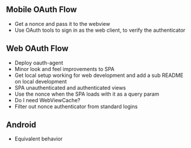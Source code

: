 ## Mobile OAuth Flow

- Get a nonce and pass it to the webview
- Use OAuth tools to sign in as the web client, to verify the authenticator

## Web OAuth Flow

- Deploy oauth-agent
- Minor look and feel improvements to SPA
- Get local setup working for web development and add a sub README on local development
- SPA unauthenticated and authenticated views
- Use the nonce when the SPA loads with it as a query param
- Do I need WebViewCache?
- Filter out nonce authenticator from standard logins

## Android

- Equivalent behavior